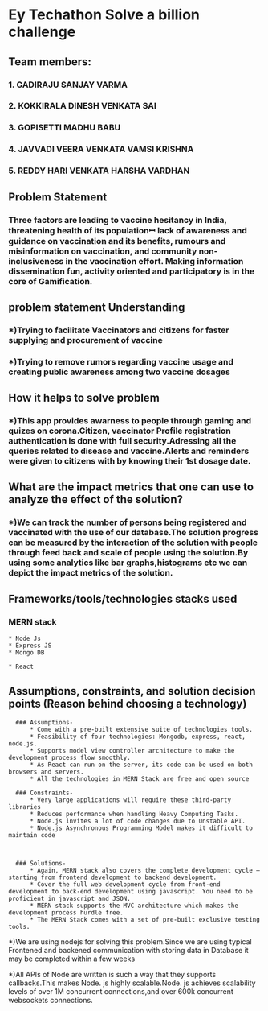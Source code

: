 # Ey Techathon Solve a billion challenge


## Team members:

### 1. GADIRAJU SANJAY VARMA 


### 2. KOKKIRALA DINESH VENKATA SAI


### 3. GOPISETTI MADHU BABU


### 4. JAVVADI VEERA VENKATA VAMSI KRISHNA


### 5. REDDY HARI VENKATA HARSHA VARDHAN


## Problem  Statement

  ### Three factors are leading to vaccine hesitancy in India, threatening health of its populationꟷ lack of awareness and guidance on vaccination and its benefits, rumours and misinformation on vaccination, and community non-inclusiveness in the vaccination effort. Making information dissemination fun, activity oriented and participatory is in the core of Gamification.



## problem statement Understanding

### *)Trying to facilitate Vaccinators and citizens for faster supplying and procurement of vaccine

### *)Trying to remove rumors regarding vaccine usage and creating public awareness among two vaccine dosages


## How it helps to solve problem

  ###  *)This app provides awarness to people through gaming and quizes on corona.Citizen, vaccinator Profile registration authentication is done with full security.Adressing all the    queries related to disease and vaccine.Alerts and reminders were given to citizens with by knowing their 1st dosage date.

## What are the impact metrics that one can use to analyze the effect of the solution?

### *)We can track the number of persons being registered and vaccinated with the use of our database.The solution progress can be measured by the interaction of the solution with people through feed back and scale of people using the solution.By using some analytics like bar graphs,histograms etc we can depict the impact metrics of the solution.

## Frameworks/tools/technologies stacks used

  ### MERN stack
    * Node Js
    * Express JS
    * Mongo DB

    * React

## Assumptions, constraints, and solution decision points (Reason behind choosing a technology)

      ### Assumptions-
          * Come with a pre-built extensive suite of technologies tools.
          * Feasibility of four technologies: Mongodb, express, react, node.js.
          * Supports model view controller architecture to make the development process flow smoothly.
          * As React can run on the server, its code can be used on both browsers and servers.
          * All the technologies in MERN Stack are free and open source 

      ### Constraints-
          * Very large applications will require these third-party libraries
          * Reduces performance when handling Heavy Computing Tasks.
          * Node.js invites a lot of code changes due to Unstable API.
          * Node.js Asynchronous Programming Model makes it difficult to maintain code



      ### Solutions-
          * Again, MERN stack also covers the complete development cycle – starting from frontend development to backend development.
          * Cover the full web development cycle from front-end development to back-end development using javascript. You need to be proficient in javascript and JSON.
          * MERN stack supports the MVC architecture which makes the development process hurdle free.
          * The MERN Stack comes with a set of pre-built exclusive testing tools.
















*)We are using nodejs for solving this problem.Since we are using typical Frontened and backened communication with storing data in Database it may be completed within a few weeks

*)All APIs of Node are written is such a way that they supports callbacks.This makes Node. js highly scalable.Node. js achieves scalability levels of over 1M concurrent connections,and over 600k concurrent websockets connections. 






